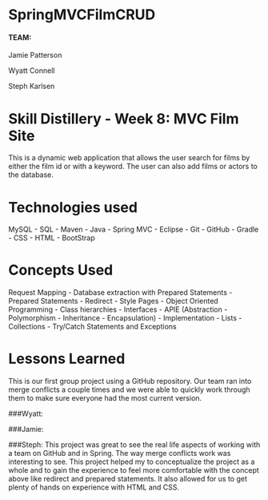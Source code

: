 # SpringMVCFilmCRUD


#### TEAM:
 Jamie Patterson
 
 Wyatt Connell 
 
 Steph Karlsen

# Skill Distillery - Week 8: MVC Film Site

This is a dynamic web application that allows the user search for films by either the film id or with a keyword. The user can also add films or actors to the database. 


# Technologies used

MySQL - SQL - Maven - Java - Spring MVC - Eclipse - Git - GitHub - Gradle - CSS - HTML -  BootStrap

# Concepts Used

Request Mapping - Database extraction with Prepared Statements - Prepared Statements - Redirect - Style Pages - Object Oriented Programming - Class hierarchies - Interfaces - APIE (Abstraction - Polymorphism - Inheritance - Encapsulation) - Implementation - Lists - Collections - Try/Catch Statements and Exceptions 


# Lessons Learned

This is our first group project using a GitHub repository. Our team ran into merge conflicts a couple times and we were able to quickly work through them to make sure everyone had the most current version. 

###Wyatt: 

###Jamie:

###Steph: This project was great to see the real life aspects of working with a team on GitHub and in Spring. The way merge conflicts work was interesting to see. This project helped my to conceptualize the project as a whole and to gain the experience to feel more comfortable with the concept above like redirect and prepared statements. It also allowed for us to get plenty of hands on experience with HTML and CSS.
